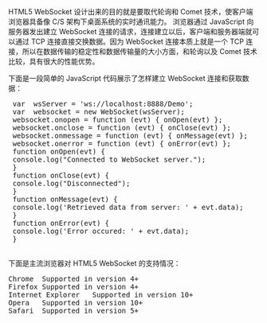HTML5 WebSocket 设计出来的目的就是要取代轮询和 Comet 技术，使客户端浏览器具备像 C/S 架构下桌面系统的实时通讯能力。 浏览器通过 JavaScript 向服务器发出建立 WebSocket 连接的请求，连接建立以后，客户端和服务器端就可以通过 TCP 连接直接交换数据。因为 WebSocket 连接本质上就是一个 TCP 连接，所以在数据传输的稳定性和数据传输量的大小方面，和轮询以及 Comet 技术比较，具有很大的性能优势。

下面是一段简单的 JavaScript 代码展示了怎样建立 WebSocket 连接和获取数据：
<pre>
 var  wsServer = 'ws://localhost:8888/Demo'; 
 var  websocket = new WebSocket(wsServer); 
 websocket.onopen = function (evt) { onOpen(evt) }; 
 websocket.onclose = function (evt) { onClose(evt) }; 
 websocket.onmessage = function (evt) { onMessage(evt) }; 
 websocket.onerror = function (evt) { onError(evt) }; 
 function onOpen(evt) { 
 console.log("Connected to WebSocket server."); 
 } 
 function onClose(evt) { 
 console.log("Disconnected"); 
 } 
 function onMessage(evt) { 
 console.log('Retrieved data from server: ' + evt.data); 
 } 
 function onError(evt) { 
 console.log('Error occured: ' + evt.data); 
 }
 </pre>


下面是主流浏览器对 HTML5 WebSocket 的支持情况：

<pre>
Chrome	Supported in version 4+
Firefox	Supported in version 4+
Internet Explorer	Supported in version 10+
Opera	Supported in version 10+
Safari	Supported in version 5+
</pre>
